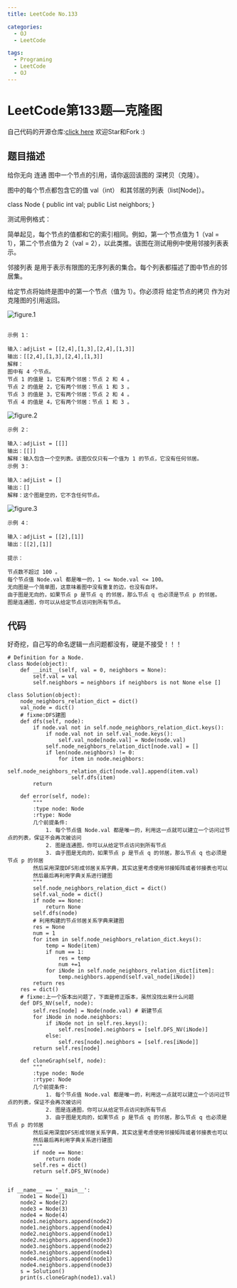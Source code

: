 ```yaml
---
title: LeetCode No.133

categories:
  - OJ
  - LeetCode

tags:
  - Programing
  - LeetCode
  - OJ
---
```



# LeetCode第133题—克隆图

自己代码的开源仓库:[click here](https://github.com/zs670980918/LeetCode_Coding_Record)  欢迎Star和Fork :)

## 题目描述
给你无向 连通 图中一个节点的引用，请你返回该图的 深拷贝（克隆）。

图中的每个节点都包含它的值 val（int） 和其邻居的列表（list[Node]）。

class Node {
    public int val;
    public List<Node> neighbors;
}
 

测试用例格式：

简单起见，每个节点的值都和它的索引相同。例如，第一个节点值为 1（val = 1），第二个节点值为 2（val = 2），以此类推。该图在测试用例中使用邻接列表表示。

邻接列表 是用于表示有限图的无序列表的集合。每个列表都描述了图中节点的邻居集。

给定节点将始终是图中的第一个节点（值为 1）。你必须将 给定节点的拷贝 作为对克隆图的引用返回。

![figure.1](https://gitee.com/zyp521/upload_image/raw/master/8GP8e1.jpg)

``` 

示例 1：

输入：adjList = [[2,4],[1,3],[2,4],[1,3]]
输出：[[2,4],[1,3],[2,4],[1,3]]
解释：
图中有 4 个节点。
节点 1 的值是 1，它有两个邻居：节点 2 和 4 。
节点 2 的值是 2，它有两个邻居：节点 1 和 3 。
节点 3 的值是 3，它有两个邻居：节点 2 和 4 。
节点 4 的值是 4，它有两个邻居：节点 1 和 3 。
```

![figure.2](https://gitee.com/zyp521/upload_image/raw/master/u922LX.jpg)

```
示例 2：

输入：adjList = [[]]
输出：[[]]
解释：输入包含一个空列表。该图仅仅只有一个值为 1 的节点，它没有任何邻居。
示例 3：

输入：adjList = []
输出：[]
解释：这个图是空的，它不含任何节点。
```

![figure.3](https://gitee.com/zyp521/upload_image/raw/master/iaX0Mu.jpg)

```
示例 4：

输入：adjList = [[2],[1]]
输出：[[2],[1]]
 
提示：

节点数不超过 100 。
每个节点值 Node.val 都是唯一的，1 <= Node.val <= 100。
无向图是一个简单图，这意味着图中没有重复的边，也没有自环。
由于图是无向的，如果节点 p 是节点 q 的邻居，那么节点 q 也必须是节点 p 的邻居。
图是连通图，你可以从给定节点访问到所有节点。
```
## 代码
好奇挖，自己写的命名逻辑一点问题都没有，硬是不接受！！！

```
# Definition for a Node.
class Node(object):
    def __init__(self, val = 0, neighbors = None):
        self.val = val
        self.neighbors = neighbors if neighbors is not None else []

class Solution(object):
    node_neighbors_relation_dict = dict()
    val_node = dict()
    # fixme:DFS建图
    def dfs(self, node):
        if node.val not in self.node_neighbors_relation_dict.keys():
            if node.val not in self.val_node.keys():
                self.val_node[node.val] = Node(node.val)
            self.node_neighbors_relation_dict[node.val] = []
            if len(node.neighbors) != 0:
                for item in node.neighbors:
                    self.node_neighbors_relation_dict[node.val].append(item.val)
                    self.dfs(item)
        return

    def error(self, node):
        """
        :type node: Node
        :rtype: Node
        几个前提条件:
            1. 每个节点值 Node.val 都是唯一的，利用这一点就可以建立一个访问过节点的列表，保证不会再次被访问
            2. 图是连通图，你可以从给定节点访问到所有节点
            3. 由于图是无向的，如果节点 p 是节点 q 的邻居，那么节点 q 也必须是节点 p 的邻居
        然后采用深度DFS形成邻居关系字典，其实这里考虑使用邻接矩阵或者邻接表也可以
        然后最后再利用字典关系进行建图
        """
        self.node_neighbors_relation_dict = dict()
        self.val_node = dict()
        if node == None:
            return None
        self.dfs(node)
        # 利用构建的节点邻居关系字典来建图
        res = None
        num = 1
        for item in self.node_neighbors_relation_dict.keys():
            temp = Node(item)
            if num == 1:
                res = temp
                num +=1
            for iNode in self.node_neighbors_relation_dict[item]:
                temp.neighbors.append(self.val_node[iNode])
        return res
    res = dict()
    # fixme:上一个版本出问题了，下面是修正版本，虽然没找出来什么问题
    def DFS_NV(self, node):
        self.res[node] = Node(node.val) # 新建节点
        for iNode in node.neighbors:
            if iNode not in self.res.keys():
                self.res[node].neighbors = [self.DFS_NV(iNode)]
            else:
                self.res[node].neighbors = [self.res[iNode]]
        return self.res[node]

    def cloneGraph(self, node):
        """
        :type node: Node
        :rtype: Node
        几个前提条件:
            1. 每个节点值 Node.val 都是唯一的，利用这一点就可以建立一个访问过节点的列表，保证不会再次被访问
            2. 图是连通图，你可以从给定节点访问到所有节点
            3. 由于图是无向的，如果节点 p 是节点 q 的邻居，那么节点 q 也必须是节点 p 的邻居
        然后采用深度DFS形成邻居关系字典，其实这里考虑使用邻接矩阵或者邻接表也可以
        然后最后再利用字典关系进行建图
        """
        if node == None:
            return node
        self.res = dict()
        return self.DFS_NV(node)


if __name__ == '__main__':
    node1 = Node(1)
    node2 = Node(2)
    node3 = Node(3)
    node4 = Node(4)
    node1.neighbors.append(node2)
    node1.neighbors.append(node4)
    node2.neighbors.append(node1)
    node2.neighbors.append(node3)
    node3.neighbors.append(node2)
    node3.neighbors.append(node4)
    node4.neighbors.append(node1)
    node4.neighbors.append(node3)
    s = Solution()
    print(s.cloneGraph(node1).val)
```